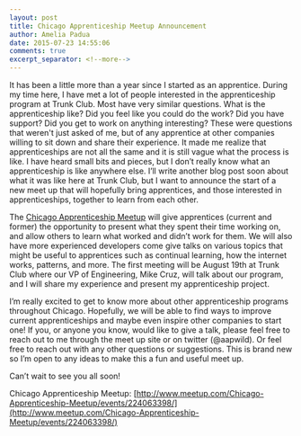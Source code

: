 ```yaml
---
layout: post
title: Chicago Apprenticeship Meetup Announcement
author: Amelia Padua
date: 2015-07-23 14:55:06
comments: true
excerpt_separator: <!--more-->
---
```


It has been a little more than a year since I started as an apprentice. During my time here, I have met a lot of people interested in the apprenticeship program at Trunk Club. Most have very similar questions. What is the apprenticeship like? Did you feel like you could do the work? Did you have support? Did you get to work on anything interesting? These were questions that weren't just asked of me, but of any apprentice at other companies willing to sit down and share their experience. It made me realize that apprenticeships are not all the same and it is still vague what the process is like. I have heard small bits and pieces, but I don’t really know what an apprenticeship is like anywhere else. I’ll write another blog post soon about what it was like here at Trunk Club, but I want to announce the start of a new meet up that will hopefully bring apprentices, and those interested in apprenticeships, together to learn from each other.

The [Chicago Apprenticeship Meetup](http://www.meetup.com/Chicago-Apprenticeship-Meetup/events/224063398/) will give apprentices (current and former) the opportunity to present what they spent their time working on, and allow others to learn what worked and didn’t work for them. We will also have more experienced developers come give talks on various topics that might be useful to apprentices such as continual learning, how the internet works, patterns, and more. The first meeting will be August 19th at Trunk Club where our VP of Engineering, Mike Cruz, will talk about our program, and I will share my experience and present my apprenticeship project. 

I’m really excited to get to know more about other apprenticeship programs throughout Chicago. Hopefully, we will be able to find ways to improve current apprenticeships and maybe even inspire other companies to start one! If you, or anyone you know, would like to give a talk, please feel free to reach out to me through the meet up site or on twitter (@aapwild). Or feel free to reach out with any other questions or suggestions. This is brand new so I’m open to any ideas to make this a fun and useful meet up. 

Can’t wait to see you all soon!

<!--more-->

Chicago Apprenticeship Meetup: [http://www.meetup.com/Chicago-Apprenticeship-Meetup/events/224063398/](http://www.meetup.com/Chicago-Apprenticeship-Meetup/events/224063398/)